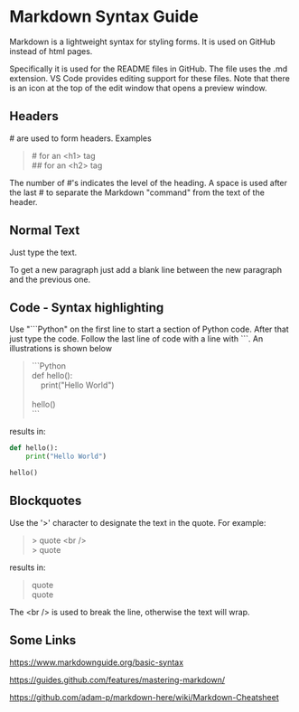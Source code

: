 # Markdown Syntax Guide
Markdown is a lightweight syntax for styling forms. It is used on GitHub instead of html pages.

Specifically it is used for the README files in GitHub. The file uses the .md extension. VS Code provides editing support for these files. Note that there is an icon at the top of the edit window that opens a preview window. 

## Headers

\# are used to form headers. Examples
> \# for an \<h1> tag <br />
> \## for an \<h2> tag <br />

The number of \#'s indicates the level of the heading. A space is used after the last \# to separate the Markdown "command" from the text of the header.

## Normal Text
Just type the text. 

To get a new paragraph just add a blank line between the new paragraph and the previous one.

## Code - Syntax highlighting

Use "\```Python" on the first line to start a section of Python code. After that just type the code. Follow the last line of code with a line with \```. An illustrations is shown below

> \```Python <br />
> def hello(): <br />
> &nbsp;&nbsp;&nbsp;&nbsp;print("Hello World") <br /><br />
> hello()<br />
> \```

results in:

```Python
def hello():
    print("Hello World")

hello()    
```

## Blockquotes

Use the '\>' character to designate the text in the quote. For example:

> \> quote \<br /> <br />
> \> quote

results in:

> quote <br />
> quote

The \<br /> is used to break the line, otherwise the text will wrap.

## Some Links

https://www.markdownguide.org/basic-syntax

https://guides.github.com/features/mastering-markdown/

https://github.com/adam-p/markdown-here/wiki/Markdown-Cheatsheet
